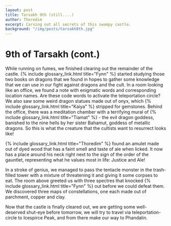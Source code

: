 ```yaml
---
layout: post
title: Tarsakh 9th (still....)
author: Thoredim
excerpt: Carving out all secrets of this swampy castle.
background: "/img/posts/tarsakh8th.jpg"
---
```


# 9th of Tarsakh (cont.)

While running on fumes, we finished clearing out the remainder of the castle.
{% include glossary_link.html title="Fynn" %} started studying those two books on dragons that we found in hopes to
gather some knowledge that we can use in our fight against dragons and the
cult. In a room looking like an office, we found a note with enigmatic words
and corresponding location names. Are these code words to activate the
teleportation circle? We also saw some weird dragon statues made out of onyx,
which {% include glossary_link.html title="Kaiya" %} stripped for gemstones. Behind the office, there was a meditation
chamber with a terrifying mural of {% include glossary_link.html title="Tiamat" %} - the evil dragon goddess, banished
to the nine hells by her sister Bahamut, goddess of metallic dragons. So this
is what the creature that the cultists want to resurrect looks like!

{% include glossary_link.html title="Thoredim" %} found an amulet made out of dyed wood that has a faint smell and taste
of ale when licked. It now has a place around his neck right next to the sign
of the order of the gauntlet, representing what he values most in life: Justice
and Ale!

In a stroke of genius, we managed to pass the tentacle monster in the
trash-filled tower with a mixture of threatening it and giving it some corpses
to eat. The room above greeted us with three spectres that knocked {% include glossary_link.html title="Fynn" %} out
before we could defeat them. We discovered three maps of constellations, one
each made out of parchment, copper and clay.

Now that the castle is finally cleared out, we are getting some well-deserved
shut-eye before tomorrow, we will try to travel via teleportation-circle to
Icespirce Peak, and from there make our way to Phandalin.

